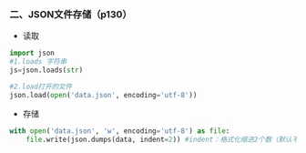 ### 二、JSON文件存储（p130）
- 读取
```python
import json
#1.loads 字符串
js=json.loads(str)

#2.load打开的文件
json.load(open('data.json', encoding='utf-8'))
```

- 存储
```python
with open('data.json', 'w', encoding='utf-8') as file:
    file.write(json.dumps(data, indent=2)) #indent：格式化缩进2个数（默认不锁紧输出一行）。ensure_ascii：中文被显示成Unicode，将ensure_ascii=False
```